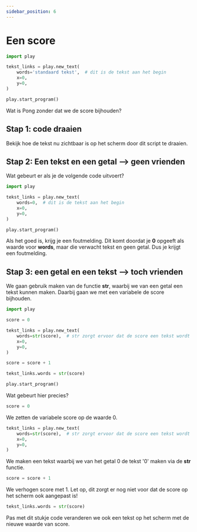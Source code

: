 ```yaml
---
sidebar_position: 6
---
```


# Een score

```python
import play

tekst_links = play.new_text(
    words='standaard tekst',  # dit is de tekst aan het begin
    x=0,
    y=0,
)

play.start_program()
```

Wat is Pong zonder dat we de score bijhouden?

## Stap 1: code draaien
Bekijk hoe de tekst nu zichtbaar is op het scherm door dit script te draaien.

## Stap 2: Een tekst en een getal --> geen vrienden
Wat gebeurt er als je de volgende code uitvoert?
```python
import play

tekst_links = play.new_text(
    words=0,  # dit is de tekst aan het begin
    x=0,
    y=0,
)

play.start_program()
```

Als het goed is, krijg je een foutmelding.
Dit komt doordat je **0** opgeeft als waarde voor **words**, maar die verwacht tekst en geen getal. Dus je krijgt een foutmelding. 

## Stap 3: een getal en een tekst --> toch vrienden
We gaan gebruik maken van de functie **str**, waarbij we van een getal een tekst kunnen maken. Daarbij gaan we met een variabele de score bijhouden.

```python
import play

score = 0

tekst_links = play.new_text(
    words=str(score),  # str zorgt ervoor dat de score een tekst wordt
    x=0,
    y=0,
)

score = score + 1

tekst_links.words = str(score)

play.start_program()
```
Wat gebeurt hier precies?

```python
score = 0
```
We zetten de variabele score op de waarde 0.

```python
tekst_links = play.new_text(
    words=str(score),  # str zorgt ervoor dat de score een tekst wordt
    x=0,
    y=0,
)
```
We maken een tekst waarbij we van het getal 0 de tekst '0' maken via de **str** functie.

```python
score = score + 1
```
We verhogen score met 1. Let op, dit zorgt er nog niet voor dat de score op het scherm ook aangepast is!

````python
tekst_links.words = str(score)
````
Pas met dit stukje code veranderen we ook een tekst op het scherm met de nieuwe waarde van score.





